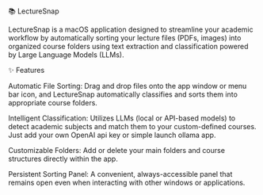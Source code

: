 📚 LectureSnap

LectureSnap is a  macOS application designed to streamline your academic workflow by automatically sorting your lecture files (PDFs, images) into organized course folders using  text extraction and classification powered by Large Language Models (LLMs).

✨ Features

Automatic File Sorting: Drag and drop files onto the app window or menu bar icon, and LectureSnap automatically classifies and sorts them into appropriate course folders.

Intelligent Classification: Utilizes LLMs (local or API-based models) to detect academic subjects and match them to your custom-defined courses. Just add your own OpenAI api key or simple launch ollama app.

Customizable Folders: Add or delete your main folders and course structures directly within the app.

Persistent Sorting Panel: A convenient, always-accessible panel that remains open even when interacting with other windows or applications.
